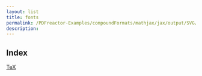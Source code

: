 ```yaml
---
layout: list
title: fonts
permalink: /PDFreactor-Examples/compoundFormats/mathjax/jax/output/SVG/fonts/
description: 
---
```


## Index
<div class="boxes">
                            <a href="/PDFreactor-Examples/compoundFormats/mathjax/jax/output/SVG/fonts/TeX/">
                                TeX
                            </a>
</div>



